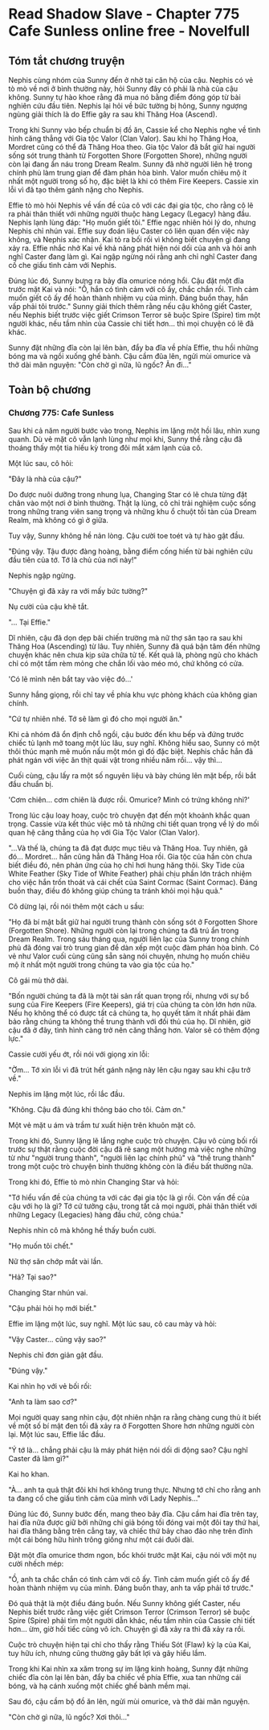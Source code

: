 # Read Shadow Slave - Chapter 775 Cafe Sunless online free - Novelfull

## Tóm tắt chương truyện

Nephis cùng nhóm của Sunny đến ở nhờ tại căn hộ của cậu. Nephis có vẻ tò mò về nơi ở bình thường này, hỏi Sunny đây có phải là nhà của cậu không. Sunny tự hào khoe rằng đã mua nó bằng điểm đóng góp từ bài nghiên cứu đầu tiên. Nephis lại hỏi về bức tường bị hỏng, Sunny ngượng ngùng giải thích là do Effie gây ra sau khi Thăng Hoa (Ascend).

Trong khi Sunny vào bếp chuẩn bị đồ ăn, Cassie kể cho Nephis nghe về tình hình căng thẳng với Gia tộc Valor (Clan Valor). Sau khi họ Thăng Hoa, Mordret cũng có thể đã Thăng Hoa theo. Gia tộc Valor đã bắt giữ hai người sống sót trung thành từ Forgotten Shore (Forgotten Shore), những người còn lại đang ẩn náu trong Dream Realm. Sunny đã nhờ người liên hệ trong chính phủ làm trung gian để đàm phán hòa bình. Valor muốn chiêu mộ ít nhất một người trong số họ, đặc biệt là khi có thêm Fire Keepers. Cassie xin lỗi vì đã tạo thêm gánh nặng cho Nephis.

Effie tò mò hỏi Nephis về vấn đề của cô với các đại gia tộc, cho rằng cô lẽ ra phải thân thiết với những người thuộc hàng Legacy (Legacy) hàng đầu. Nephis lạnh lùng đáp: "Họ muốn giết tôi." Effie ngạc nhiên hỏi lý do, nhưng Nephis chỉ nhún vai. Effie suy đoán liệu Caster có liên quan đến việc này không, và Nephis xác nhận. Kai tỏ ra bối rối vì không biết chuyện gì đang xảy ra. Effie nhắc nhở Kai về khả năng phát hiện nói dối của anh và hỏi anh nghĩ Caster đang làm gì. Kai ngập ngừng nói rằng anh chỉ nghĩ Caster đang cố che giấu tình cảm với Nephis.

Đúng lúc đó, Sunny bưng ra bảy đĩa omurice nóng hổi. Cậu đặt một đĩa trước mặt Kai và nói: "Ồ, hắn có tình cảm với cô ấy, chắc chắn rồi. Tình cảm muốn giết cô ấy để hoàn thành nhiệm vụ của mình. Đáng buồn thay, hắn vấp phải tôi trước." Sunny giải thích thêm rằng nếu cậu không giết Caster, nếu Nephis biết trước việc giết Crimson Terror sẽ buộc Spire (Spire) tìm một người khác, nếu tầm nhìn của Cassie chi tiết hơn... thì mọi chuyện có lẽ đã khác.

Sunny đặt những đĩa còn lại lên bàn, đẩy ba đĩa về phía Effie, thu hồi những bóng ma và ngồi xuống ghế bành. Cậu cầm đũa lên, ngửi mùi omurice và thở dài mãn nguyện: "Còn chờ gì nữa, lũ ngốc? Ăn đi..."

## Toàn bộ chương

### Chương 775: Cafe Sunless

Sau khi cả năm người bước vào trong, Nephis im lặng một hồi lâu, nhìn xung quanh. Dù vẻ mặt cô vẫn lạnh lùng như mọi khi, Sunny thề rằng cậu đã thoáng thấy một tia hiếu kỳ trong đôi mắt xám lạnh của cô.

Một lúc sau, cô hỏi:

"Đây là nhà của cậu?"

Do được nuôi dưỡng trong nhung lụa, Changing Star có lẽ chưa từng đặt chân vào một nơi ở bình thường. Thật lạ lùng, cô chỉ trải nghiệm cuộc sống trong những trang viên sang trọng và những khu ổ chuột tồi tàn của Dream Realm, mà không có gì ở giữa.

Tuy vậy, Sunny không hề nản lòng. Cậu cười toe toét và tự hào gật đầu.

"Đúng vậy. Tậu được đàng hoàng, bằng điểm cống hiến từ bài nghiên cứu đầu tiên của tớ. Tớ là chủ của nơi này!"

Nephis ngập ngừng.

"Chuyện gì đã xảy ra với mấy bức tường?"

Nụ cười của cậu khẽ tắt.

"... Tại Effie."

Dĩ nhiên, cậu đã dọn dẹp bãi chiến trường mà nữ thợ săn tạo ra sau khi Thăng Hoa (Ascending) từ lâu. Tuy nhiên, Sunny đã quá bận tâm đến những chuyện khác nên chưa kịp sửa chữa tử tế. Kết quả là, phòng ngủ cho khách chỉ có một tấm rèm mỏng che chắn lối vào méo mó, chứ không có cửa.

'Có lẽ mình nên bắt tay vào việc đó...'

Sunny hắng giọng, rồi chỉ tay về phía khu vực phòng khách của không gian chính.

"Cứ tự nhiên nhé. Tớ sẽ làm gì đó cho mọi người ăn."

Khi cả nhóm đã ổn định chỗ ngồi, cậu bước đến khu bếp và đứng trước chiếc tủ lạnh mở toang một lúc lâu, suy nghĩ. Không hiểu sao, Sunny có một thôi thúc mạnh mẽ muốn nấu một món gì đó đặc biệt. Nephis chắc hẳn đã phát ngán với việc ăn thịt quái vật trong nhiều năm rồi... vậy thì...

Cuối cùng, cậu lấy ra một số nguyên liệu và bày chúng lên mặt bếp, rồi bắt đầu chuẩn bị.

'Cơm chiên... cơm chiên là được rồi. Omurice? Mình có trứng không nhỉ?'

Trong lúc cậu loay hoay, cuộc trò chuyện đạt đến một khoảnh khắc quan trọng. Cassie vừa kết thúc việc mô tả những chi tiết quan trọng về lý do mối quan hệ căng thẳng của họ với Gia Tộc Valor (Clan Valor).

"...Và thế là, chúng ta đã đạt được mục tiêu và Thăng Hoa. Tuy nhiên, gã đó... Mordret... hắn cũng hẳn đã Thăng Hoa rồi. Gia tộc của hắn còn chưa biết điều đó, nên phản ứng của họ chỉ hơi hung hăng thôi. Sky Tide của White Feather (Sky Tide of White Feather) phải chịu phần lớn trách nhiệm cho việc hắn trốn thoát và cái chết của Saint Cormac (Saint Cormac). Đáng buồn thay, điều đó không giúp chúng ta tránh khỏi mọi hậu quả."

Cô dừng lại, rồi nói thêm một cách u sầu:

"Họ đã bí mật bắt giữ hai người trung thành còn sống sót ở Forgotten Shore (Forgotten Shore). Những người còn lại trong chúng ta đã trú ẩn trong Dream Realm. Trong sáu tháng qua, người liên lạc của Sunny trong chính phủ đã đóng vai trò trung gian để dàn xếp một cuộc đàm phán hòa bình. Có vẻ như Valor cuối cùng cũng sẵn sàng nói chuyện, nhưng họ muốn chiêu mộ ít nhất một người trong chúng ta vào gia tộc của họ."

Cô gái mù thở dài.

"Bốn người chúng ta đã là một tài sản rất quan trọng rồi, nhưng với sự bổ sung của Fire Keepers (Fire Keepers), giá trị của chúng ta còn lớn hơn nữa. Nếu họ không thể có được tất cả chúng ta, họ quyết tâm ít nhất phải đảm bảo rằng chúng ta không thề trung thành với đối thủ của họ. Dĩ nhiên, giờ cậu đã ở đây, tình hình càng trở nên căng thẳng hơn. Valor sẽ có thêm động lực."

Cassie cười yếu ớt, rồi nói với giọng xin lỗi:

"Ờm... Tớ xin lỗi vì đã trút hết gánh nặng này lên cậu ngay sau khi cậu trở về."

Nephis im lặng một lúc, rồi lắc đầu.

"Không. Cậu đã đúng khi thông báo cho tôi. Cảm ơn."

Một vẻ mặt u ám và trầm tư xuất hiện trên khuôn mặt cô.

Trong khi đó, Sunny lặng lẽ lắng nghe cuộc trò chuyện. Cậu vô cùng bối rối trước sự thật rằng cuộc đời cậu đã rẽ sang một hướng mà việc nghe những từ như "người trung thành", "người liên lạc chính phủ" và "thề trung thành" trong một cuộc trò chuyện bình thường không còn là điều bất thường nữa.

Trong khi đó, Effie tò mò nhìn Changing Star và hỏi:

"Tớ hiểu vấn đề của chúng ta với các đại gia tộc là gì rồi. Còn vấn đề của cậu với họ là gì? Tớ cứ tưởng cậu, trong tất cả mọi người, phải thân thiết với những Legacy (Legacies) hàng đầu chứ, công chúa."

Nephis nhìn cô mà không hề thấy buồn cười.

"Họ muốn tôi chết."

Nữ thợ săn chớp mắt vài lần.

"Hả? Tại sao?"

Changing Star nhún vai.

"Cậu phải hỏi họ mới biết."

Effie im lặng một lúc, suy nghĩ. Một lúc sau, cô cau mày và hỏi:

"Vậy Caster... cũng vậy sao?"

Nephis chỉ đơn giản gật đầu.

"Đúng vậy."

Kai nhìn họ với vẻ bối rối:

"Anh ta làm sao cơ?"

Mọi người quay sang nhìn cậu, đột nhiên nhận ra rằng chàng cung thủ ít biết về một số bí mật đen tối đã xảy ra ở Forgotten Shore hơn những người còn lại. Một lúc sau, Effie lắc đầu.

"Ý tớ là... chẳng phải cậu là máy phát hiện nói dối di động sao? Cậu nghĩ Caster đã làm gì?"

Kai ho khan.

"À... anh ta quả thật đôi khi hơi không trung thực. Nhưng tớ chỉ cho rằng anh ta đang cố che giấu tình cảm của mình với Lady Nephis..."

Đúng lúc đó, Sunny bước đến, mang theo bảy đĩa. Cậu cầm hai đĩa trên tay, hai đĩa nữa được giữ bởi những chi giả bóng tối đóng vai một đôi tay thứ hai, hai đĩa thăng bằng trên cẳng tay, và chiếc thứ bảy chao đảo nhẹ trên đỉnh một cái bóng hữu hình trông giống như một cái đuôi dài.

Đặt một đĩa omurice thơm ngon, bốc khói trước mặt Kai, cậu nói với một nụ cười nhếch mép:

"Ồ, anh ta chắc chắn có tình cảm với cô ấy. Tình cảm muốn giết cô ấy để hoàn thành nhiệm vụ của mình. Đáng buồn thay, anh ta vấp phải tớ trước."

Đó quả thật là một điều đáng buồn. Nếu Sunny không giết Caster, nếu Nephis biết trước rằng việc giết Crimson Terror (Crimson Terror) sẽ buộc Spire (Spire) phải tìm một người dẫn khác, nếu tầm nhìn của Cassie chi tiết hơn... ừm, giờ hối tiếc cũng vô ích. Chuyện gì đã xảy ra thì đã xảy ra rồi.

Cuộc trò chuyện hiện tại chỉ cho thấy rằng Thiếu Sót (Flaw) kỳ lạ của Kai, tuy hữu ích, nhưng cũng thường gây bất lợi và gây hiểu lầm.

Trong khi Kai nhìn xa xăm trong sự im lặng kinh hoàng, Sunny đặt những chiếc đĩa còn lại lên bàn, đẩy ba chiếc về phía Effie, xua tan những cái bóng, và hạ cánh xuống một chiếc ghế bành mềm mại.

Sau đó, cậu cầm bộ đồ ăn lên, ngửi mùi omurice, và thở dài mãn nguyện.

"Còn chờ gì nữa, lũ ngốc? Xơi thôi..."